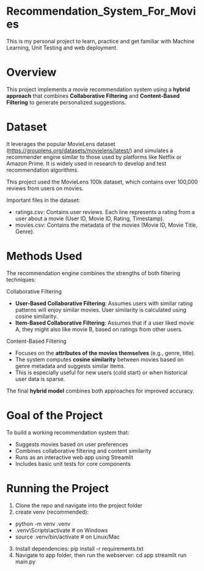 # Recommendation_System_For_Movies

This is my personal project to learn, practice and get familiar with Machine Learning, Unit Testing and web deployment. 

# Overview

This project implements a movie recommendation system using a **hybrid approach** that combines **Collaborative Filtering** and **Content-Based Filtering** to generate personalized suggestions. 

# Dataset

It leverages the popular MovieLens dataset (https://grouplens.org/datasets/movielens/latest/) and simulates a recommender engine similar to those used by platforms like Netflix or Amazon Prime. It is widely used in research to develop and test recommendation algorithms.

This project used the MovieLens 100k dataset, which contains over 100,000 reviews from users on movies.

Important files in the dataset:
- ratings.csv: Contains user reviews. Each line represents a rating from a user about a movie (User ID, Movie ID, Rating, Timestamp).
- movies.csv: Contains the metadata of the movies (Movie ID, Movie Title, Genre).


# Methods Used

The recommendation engine combines the strengths of both filtering techniques:

Collaborative Filtering
- **User-Based Collaborative Filtering**: Assumes users with similar rating patterns will enjoy similar movies. User similarity is calculated using cosine similarity.
- **Item-Based Collaborative Filtering**: Assumes that if a user liked movie A, they might also like movie B, based on ratings from other users.

Content-Based Filtering
- Focuses on the **attributes of the movies themselves** (e.g., genre, title).
- The system computes **cosine similarity** between movies based on genre metadata and suggests similar items.
- This is especially useful for new users (cold start) or when historical user data is sparse.

The final **hybrid model** combines both approaches for improved accuracy.

# Goal of the Project 

To build a working recommendation system that:
- Suggests movies based on user preferences
- Combines collaborative filtering and content similarity
- Runs as an interactive web app using Streamlit
- Includes basic unit tests for core components

# Running the Project

1. Clone the repo and navigate into the project folder
2. create venv (recommended):
  - python -m venv .venv
  - .venv\Scripts\activate # on Windows
  - source .venv/bin/activate # on Linux/Mac

3. Install dependencies: pip install -r requirements.txt
4. Navigate to app folder, then run the webserver: cd app    streamlit run main.py    

